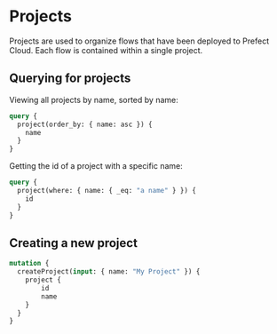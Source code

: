 # Projects

Projects are used to organize flows that have been deployed to Prefect Cloud. Each flow is contained within a single project.

## Querying for projects <Badge text="GQL"/>

Viewing all projects by name, sorted by name:

```graphql
query {
  project(order_by: { name: asc }) {
    name
  }
}
```

Getting the id of a project with a specific name:

```graphql
query {
  project(where: { name: { _eq: "a name" } }) {
    id
  }
}
```

## Creating a new project <Badge text="GQL"/>

```graphql
mutation {
  createProject(input: { name: "My Project" }) {
    project {
        id
        name
    }
  }
}
```
